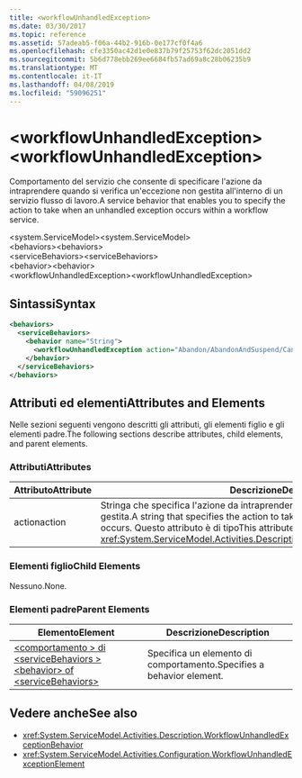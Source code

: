 ```yaml
---
title: <workflowUnhandledException>
ms.date: 03/30/2017
ms.topic: reference
ms.assetid: 57adeab5-f06a-44b2-916b-0e177cf0f4a6
ms.openlocfilehash: cfe3350ac42d1e0e837b79f25753f62dc2051dd2
ms.sourcegitcommit: 5b6d778ebb269ee6684fb57ad69a8c28b06235b9
ms.translationtype: MT
ms.contentlocale: it-IT
ms.lasthandoff: 04/08/2019
ms.locfileid: "59096251"
---
```

# <a name="workflowunhandledexception"></a><span data-ttu-id="9d45e-101">\<workflowUnhandledException></span><span class="sxs-lookup"><span data-stu-id="9d45e-101">\<workflowUnhandledException></span></span>
<span data-ttu-id="9d45e-102">Comportamento del servizio che consente di specificare l'azione da intraprendere quando si verifica un'eccezione non gestita all'interno di un servizio flusso di lavoro.</span><span class="sxs-lookup"><span data-stu-id="9d45e-102">A service behavior that enables you to specify the action to take when an unhandled exception occurs within a workflow service.</span></span>  
  
<span data-ttu-id="9d45e-103">\<system.ServiceModel></span><span class="sxs-lookup"><span data-stu-id="9d45e-103">\<system.ServiceModel></span></span>  
<span data-ttu-id="9d45e-104">\<behaviors></span><span class="sxs-lookup"><span data-stu-id="9d45e-104">\<behaviors></span></span>  
<span data-ttu-id="9d45e-105">\<serviceBehaviors></span><span class="sxs-lookup"><span data-stu-id="9d45e-105">\<serviceBehaviors></span></span>  
<span data-ttu-id="9d45e-106">\<behavior></span><span class="sxs-lookup"><span data-stu-id="9d45e-106">\<behavior></span></span>  
<span data-ttu-id="9d45e-107">\<workflowUnhandledException></span><span class="sxs-lookup"><span data-stu-id="9d45e-107">\<workflowUnhandledException></span></span>  
  
## <a name="syntax"></a><span data-ttu-id="9d45e-108">Sintassi</span><span class="sxs-lookup"><span data-stu-id="9d45e-108">Syntax</span></span>  
  
```xml  
<behaviors>
  <serviceBehaviors>
    <behavior name="String">
      <workflowUnhandledException action="Abandon/AbandonAndSuspend/Cancel/Terminate" />
    </behavior>
  </serviceBehaviors>
</behaviors>  
```  
  
## <a name="attributes-and-elements"></a><span data-ttu-id="9d45e-109">Attributi ed elementi</span><span class="sxs-lookup"><span data-stu-id="9d45e-109">Attributes and Elements</span></span>  
 <span data-ttu-id="9d45e-110">Nelle sezioni seguenti vengono descritti gli attributi, gli elementi figlio e gli elementi padre.</span><span class="sxs-lookup"><span data-stu-id="9d45e-110">The following sections describe attributes, child elements, and parent elements.</span></span>  
  
### <a name="attributes"></a><span data-ttu-id="9d45e-111">Attributi</span><span class="sxs-lookup"><span data-stu-id="9d45e-111">Attributes</span></span>  
  
|<span data-ttu-id="9d45e-112">Attributo</span><span class="sxs-lookup"><span data-stu-id="9d45e-112">Attribute</span></span>|<span data-ttu-id="9d45e-113">Descrizione</span><span class="sxs-lookup"><span data-stu-id="9d45e-113">Description</span></span>|  
|---------------|-----------------|  
|<span data-ttu-id="9d45e-114">action</span><span class="sxs-lookup"><span data-stu-id="9d45e-114">action</span></span>|<span data-ttu-id="9d45e-115">Stringa che specifica l'azione da intraprendere quando si verifica un'eccezione non gestita.</span><span class="sxs-lookup"><span data-stu-id="9d45e-115">A string that specifies the action to take when an unhandled exception occurs.</span></span> <span data-ttu-id="9d45e-116">Questo attributo è di tipo</span><span class="sxs-lookup"><span data-stu-id="9d45e-116">This attribute is of type</span></span> <xref:System.ServiceModel.Activities.Description.WorkflowUnhandledExceptionAction>|  
  
### <a name="child-elements"></a><span data-ttu-id="9d45e-117">Elementi figlio</span><span class="sxs-lookup"><span data-stu-id="9d45e-117">Child Elements</span></span>  
 <span data-ttu-id="9d45e-118">Nessuno.</span><span class="sxs-lookup"><span data-stu-id="9d45e-118">None.</span></span>  
  
### <a name="parent-elements"></a><span data-ttu-id="9d45e-119">Elementi padre</span><span class="sxs-lookup"><span data-stu-id="9d45e-119">Parent Elements</span></span>  
  
|<span data-ttu-id="9d45e-120">Elemento</span><span class="sxs-lookup"><span data-stu-id="9d45e-120">Element</span></span>|<span data-ttu-id="9d45e-121">Descrizione</span><span class="sxs-lookup"><span data-stu-id="9d45e-121">Description</span></span>|  
|-------------|-----------------|  
|[<span data-ttu-id="9d45e-122">\<comportamento > di \<serviceBehaviors ></span><span class="sxs-lookup"><span data-stu-id="9d45e-122">\<behavior> of \<serviceBehaviors></span></span>](../../../../../docs/framework/configure-apps/file-schema/windows-workflow-foundation/behavior-of-servicebehaviors-of-workflow.md)|<span data-ttu-id="9d45e-123">Specifica un elemento di comportamento.</span><span class="sxs-lookup"><span data-stu-id="9d45e-123">Specifies a behavior element.</span></span>|  
  
## <a name="see-also"></a><span data-ttu-id="9d45e-124">Vedere anche</span><span class="sxs-lookup"><span data-stu-id="9d45e-124">See also</span></span>

- <xref:System.ServiceModel.Activities.Description.WorkflowUnhandledExceptionBehavior>
- <xref:System.ServiceModel.Activities.Configuration.WorkflowUnhandledExceptionElement>
